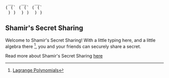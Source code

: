 <pre>
 __   __   __  
( (` ( (` ( (` 
_)_) _)_) _)_) 
</pre>
## Shamir's Secret Sharing

Welcome to Shamir's Secret Sharing!
With a little typing here, and a little algebra there [^1],
you and your friends can securely share a secret.

Read more about Shamir's Secret Sharing [here](https://en.wikipedia.org/wiki/Shamir%27s_Secret_Sharing)

[^1]: [Lagrange Polynomials](https://en.wikipedia.org/wiki/Lagrange_polynomial)
